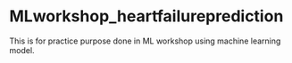 # MLworkshop_heartfailureprediction
This is for practice purpose done in ML workshop using machine learning model.

